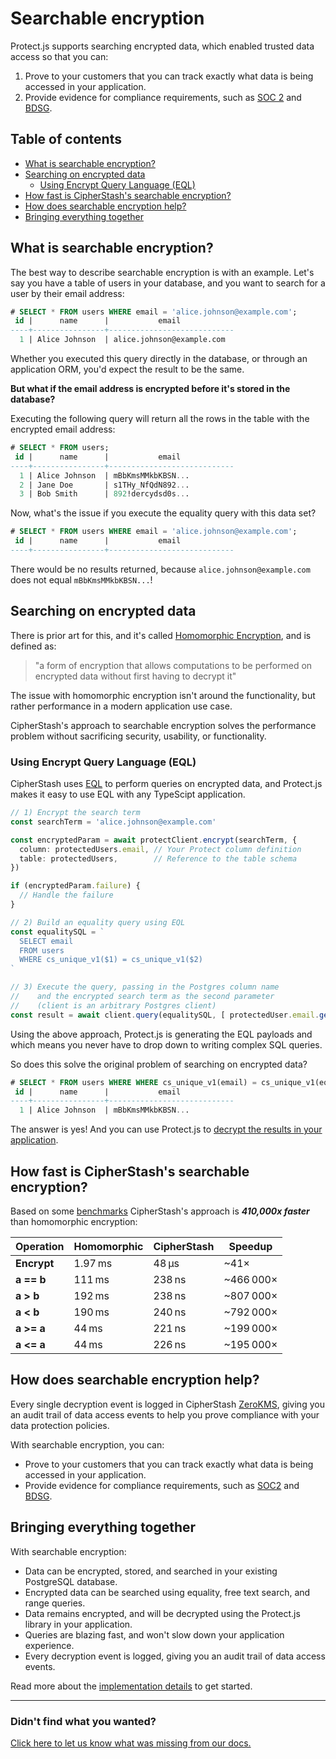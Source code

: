 # Searchable encryption

Protect.js supports searching encrypted data, which enabled trusted data access so that you can:

1. Prove to your customers that you can track exactly what data is being accessed in your application.
2. Provide evidence for compliance requirements, such as [SOC 2](https://cipherstash.com/compliance/soc2) and [BDSG](https://cipherstash.com/compliance/bdsg).

## Table of contents

- [What is searchable encryption?](#what-is-searchable-encryption)
- [Searching on encrypted data](#searching-on-encrypted-data)
  - [Using Encrypt Query Language (EQL)](#using-encrypt-query-language-eql)
- [How fast is CipherStash's searchable encryption?](#how-fast-is-cipherstashs-searchable-encryption)
- [How does searchable encryption help?](#how-does-searchable-encryption-help)
- [Bringing everything together](#bringing-everything-together)

## What is searchable encryption? 

The best way to describe searchable encryption is with an example.
Let's say you have a table of users in your database, and you want to search for a user by their email address:

```sql
# SELECT * FROM users WHERE email = 'alice.johnson@example.com';
 id |      name      |           email
----+----------------+----------------------------
  1 | Alice Johnson  | alice.johnson@example.com
```

Whether you executed this query directly in the database, or through an application ORM, you'd expect the result to be the same.

**But what if the email address is encrypted before it's stored in the database?**

Executing the following query will return all the rows in the table with the encrypted email address:

```sql
# SELECT * FROM users;
 id |      name      |           email
----+----------------+----------------------------
  1 | Alice Johnson  | mBbKmsMMkbKBSN...
  2 | Jane Doe       | s1THy_NfQdN892...
  3 | Bob Smith      | 892!dercydsd0s...
```

Now, what's the issue if you execute the equality query with this data set? 

```sql
# SELECT * FROM users WHERE email = 'alice.johnson@example.com';
 id |      name      |           email
----+----------------+----------------------------
```

There would be no results returned, because `alice.johnson@example.com` does not equal `mBbKmsMMkbKBSN...`!

## Searching on encrypted data

There is prior art for this, and it's called [Homomorphic Encryption](https://en.wikipedia.org/wiki/Homomorphic_encryption), and is defined as:

> "a form of encryption that allows computations to be performed on encrypted data without first having to decrypt it"

The issue with homomorphic encryption isn't around the functionality, but rather performance in a modern application use case.

CipherStash's approach to searchable encryption solves the performance problem without sacrificing security, usability, or functionality.

### Using Encrypt Query Language (EQL)

CipherStash uses [EQL](https://github.com/cipherstash/encrypt-query-language) to perform queries on encrypted data, and Protect.js makes it easy to use EQL with any TypeScipt application.

```ts
// 1) Encrypt the search term
const searchTerm = 'alice.johnson@example.com'

const encryptedParam = await protectClient.encrypt(searchTerm, {
  column: protectedUsers.email, // Your Protect column definition
  table: protectedUsers,        // Reference to the table schema
})

if (encryptedParam.failure) {
  // Handle the failure
}

// 2) Build an equality query using EQL
const equalitySQL = `
  SELECT email
  FROM users
  WHERE cs_unique_v1($1) = cs_unique_v1($2)
`

// 3) Execute the query, passing in the Postgres column name
//    and the encrypted search term as the second parameter
//    (client is an arbitrary Postgres client)
const result = await client.query(equalitySQL, [ protectedUser.email.getName(), encryptedParam.data ])
```

Using the above approach, Protect.js is generating the EQL payloads and which means you never have to drop down to writing complex SQL queries.

So does this solve the original problem of searching on encrypted data?

```sql
# SELECT * FROM users WHERE WHERE cs_unique_v1(email) = cs_unique_v1(eql_payload_created_by_protect);
 id |      name      |           email
----+----------------+----------------------------
  1 | Alice Johnson  | mBbKmsMMkbKBSN...
```

The answer is yes! And you can use Protect.js to [decrypt the results in your application](../../README.md#decrypting-data).

## How fast is CipherStash's searchable encryption?

Based on some [benchmarks](https://github.com/cipherstash/tfhe-ore-bench?tab=readme-ov-file#results) CipherStash's approach is ***410,000x faster*** than homomorphic encryption:

| Operation          | Homomorphic | CipherStash | Speedup |
|--------------------|----------------|---------------|-------------|
| **Encrypt**        | 1.97 ms        | 48 µs         | ~41×        |
| **a == b**         | 111 ms         | 238 ns        | ~466 000×    |
| **a > b**          | 192 ms         | 238 ns        | ~807 000×    |
| **a < b**          | 190 ms         | 240 ns        | ~792 000×    |
| **a >= a**         | 44 ms          | 221 ns        | ~199 000×    |
| **a <= a**         | 44 ms          | 226 ns        | ~195 000×    |

## How does searchable encryption help?

Every single decryption event is logged in CipherStash [ZeroKMS](https://cipherstash.com/products/zerokms), giving you an audit trail of data access events to help you prove compliance with your data protection policies.

With searchable encryption, you can:

- Prove to your customers that you can track exactly what data is being accessed in your application.
- Provide evidence for compliance requirements, such as [SOC2](https://cipherstash.com/compliance/soc2) and [BDSG](https://cipherstash.com/compliance/bdsg).

## Bringing everything together 

With searchable encryption:

- Data can be encrypted, stored, and searched in your existing PostgreSQL database.
- Encrypted data can be searched using equality, free text search, and range queries.
- Data remains encrypted, and will be decrypted using the Protect.js library in your application.
- Queries are blazing fast, and won't slow down your application experience.
- Every decryption event is logged, giving you an audit trail of data access events.

Read more about the [implementation details](../reference/searchable-encryption-postgres.md) to get started.

---

### Didn't find what you wanted?

[Click here to let us know what was missing from our docs.](https://github.com/cipherstash/protectjs/issues/new?template=docs-feedback.yml&title=[Docs:]%20Feedback%20on%20searchable-encryption.md)
